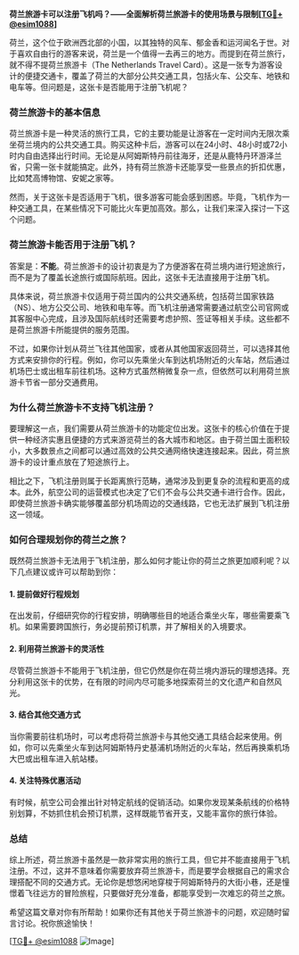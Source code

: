 **荷兰旅游卡可以注册飞机吗？——全面解析荷兰旅游卡的使用场景与限制[[TG💪+ @esim1088](https://t.me/s/esim1088)]**

荷兰，这个位于欧洲西北部的小国，以其独特的风车、郁金香和运河闻名于世。对于喜欢自由行的游客来说，荷兰是一个值得一去再三的地方。而提到在荷兰旅行，就不得不提荷兰旅游卡（The Netherlands Travel Card）。这是一张专为游客设计的便捷交通卡，覆盖了荷兰的大部分公共交通工具，包括火车、公交车、地铁和电车等。但问题是，这张卡是否能用于注册飞机呢？

### 荷兰旅游卡的基本信息

荷兰旅游卡是一种灵活的旅行工具，它的主要功能是让游客在一定时间内无限次乘坐荷兰境内的公共交通工具。购买这种卡后，游客可以在24小时、48小时或72小时内自由选择出行时间。无论是从阿姆斯特丹前往海牙，还是从鹿特丹环游泽兰省，只需一张卡就能搞定。此外，持有荷兰旅游卡还能享受一些景点的折扣优惠，比如梵高博物馆、安妮之家等。

然而，关于这张卡是否适用于飞机，很多游客可能会感到困惑。毕竟，飞机作为一种交通工具，在某些情况下可能比火车更加高效。那么，让我们来深入探讨一下这个问题。

### 荷兰旅游卡能否用于注册飞机？

答案是：**不能**。荷兰旅游卡的设计初衷是为了方便游客在荷兰境内进行短途旅行，而不是为了覆盖长途旅行或国际航班。因此，这张卡无法直接用于注册飞机。

具体来说，荷兰旅游卡仅适用于荷兰国内的公共交通系统，包括荷兰国家铁路（NS）、地方公交公司、地铁和电车等。而飞机注册通常需要通过航空公司官网或其客服中心完成，且涉及国际航线时还需要考虑护照、签证等相关手续。这些都不是荷兰旅游卡所能提供的服务范围。

不过，如果你计划从荷兰飞往其他国家，或者从其他国家返回荷兰，可以选择其他方式来安排你的行程。例如，你可以先乘坐火车到达机场附近的火车站，然后通过机场巴士或出租车前往机场。这种方式虽然稍微复杂一点，但依然可以利用荷兰旅游卡节省一部分交通费用。

### 为什么荷兰旅游卡不支持飞机注册？

要理解这一点，我们需要从荷兰旅游卡的功能定位出发。这张卡的核心价值在于提供一种经济实惠且便捷的方式来游览荷兰的各大城市和地区。由于荷兰国土面积较小，大多数景点之间都可以通过高效的公共交通网络快速连接起来。因此，荷兰旅游卡的设计重点放在了短途旅行上。

相比之下，飞机注册则属于长距离旅行范畴，通常涉及到更复杂的流程和更高的成本。此外，航空公司的运营模式也决定了它们不会与公共交通卡进行合作。因此，即使荷兰旅游卡确实能够覆盖部分机场周边的交通线路，它也无法扩展到飞机注册这一领域。

### 如何合理规划你的荷兰之旅？

既然荷兰旅游卡无法用于飞机注册，那么如何才能让你的荷兰之旅更加顺利呢？以下几点建议或许可以帮助到你：

#### 1. 提前做好行程规划
在出发前，仔细研究你的行程安排，明确哪些目的地适合乘坐火车，哪些需要乘飞机。如果需要跨国旅行，务必提前预订机票，并了解相关的入境要求。

#### 2. 利用荷兰旅游卡的灵活性
尽管荷兰旅游卡不能用于飞机注册，但它仍然是你在荷兰境内游玩的理想选择。充分利用这张卡的优势，在有限的时间内尽可能多地探索荷兰的文化遗产和自然风光。

#### 3. 结合其他交通方式
当你需要前往机场时，可以考虑将荷兰旅游卡与其他交通工具结合起来使用。例如，你可以先乘坐火车到达阿姆斯特丹史基浦机场附近的火车站，然后再换乘机场大巴或出租车进入航站楼。

#### 4. 关注特殊优惠活动
有时候，航空公司会推出针对特定航线的促销活动。如果你发现某条航线的价格特别划算，不妨抓住机会预订机票，这样既能节省开支，又能丰富你的旅行体验。

### 总结

综上所述，荷兰旅游卡虽然是一款非常实用的旅行工具，但它并不能直接用于飞机注册。不过，这并不意味着你需要放弃荷兰旅游卡，而是要学会根据自己的需求合理搭配不同的交通方式。无论你是想悠闲地穿梭于阿姆斯特丹的大街小巷，还是憧憬着飞往远方的冒险旅程，只要做好充分准备，都能享受到一次难忘的荷兰之旅。

希望这篇文章对你有所帮助！如果你还有其他关于荷兰旅游卡的问题，欢迎随时留言讨论。祝你旅途愉快！

[[TG💪+ @esim1088](https://t.me/s/esim1088) ![Image](https://i.postimg.cc/4NQfJmqS/Snipaste-2025-05-13-00-14-12.png)]